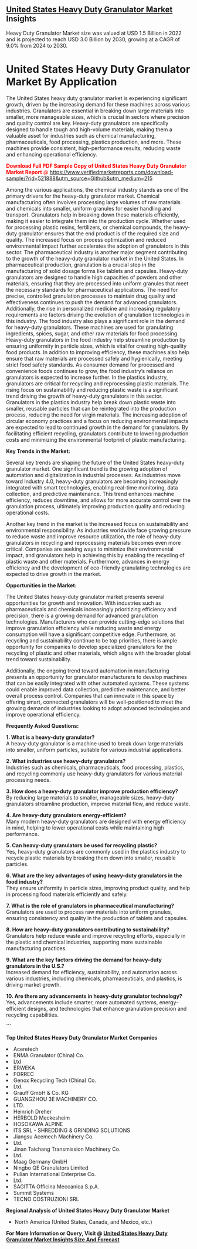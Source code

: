 <h2><a href="https://www.verifiedmarketreports.com/download-sample/?rid=521888&amp;utm_source=Github&amp;utm_medium=215" target="_blank">United States Heavy Duty Granulator Market</a> Insights</h2><p>Heavy Duty Granulator Market size was valued at USD 1.5 Billion in 2022 and is projected to reach USD 3.0 Billion by 2030, growing at a CAGR of 9.0% from 2024 to 2030.</p><p> <h1>United States Heavy Duty Granulator Market By Application</h1> <p>The United States heavy duty granulator market is experiencing significant growth, driven by the increasing demand for these machines across various industries. Granulators are essential in breaking down large materials into smaller, more manageable sizes, which is crucial in sectors where precision and quality control are key. Heavy-duty granulators are specifically designed to handle tough and high-volume materials, making them a valuable asset for industries such as chemical manufacturing, pharmaceuticals, food processing, plastics production, and more. These machines provide consistent, high-performance results, reducing waste and enhancing operational efficiency. <p><span class=""><span style="color: #ff0000;"><strong>Download Full PDF Sample Copy of United States Heavy Duty Granulator Market Report</strong> @ </span><a href="https://www.verifiedmarketreports.com/download-sample/?rid=521888&amp;utm_source=Github&amp;utm_medium=215" target="_blank">https://www.verifiedmarketreports.com/download-sample/?rid=521888&amp;utm_source=Github&amp;utm_medium=215</a></span></p> Among the various applications, the chemical industry stands as one of the primary drivers for the heavy-duty granulator market. Chemical manufacturing often involves processing large volumes of raw materials and chemicals into smaller, uniform granules for easier handling and transport. Granulators help in breaking down these materials efficiently, making it easier to integrate them into the production cycle. Whether used for processing plastic resins, fertilizers, or chemical compounds, the heavy-duty granulator ensures that the end product is of the required size and quality. The increased focus on process optimization and reduced environmental impact further accelerates the adoption of granulators in this sector. The pharmaceutical industry is another major segment contributing to the growth of the heavy-duty granulator market in the United States. In pharmaceutical production, granulation is a crucial step in the manufacturing of solid dosage forms like tablets and capsules. Heavy-duty granulators are designed to handle high capacities of powders and other materials, ensuring that they are processed into uniform granules that meet the necessary standards for pharmaceutical applications. The need for precise, controlled granulation processes to maintain drug quality and effectiveness continues to push the demand for advanced granulators. Additionally, the rise in personalized medicine and increasing regulatory requirements are factors driving the evolution of granulation technologies in this industry. The food industry also plays a significant role in the demand for heavy-duty granulators. These machines are used for granulating ingredients, spices, sugar, and other raw materials for food processing. Heavy-duty granulators in the food industry help streamline production by ensuring uniformity in particle sizes, which is vital for creating high-quality food products. In addition to improving efficiency, these machines also help ensure that raw materials are processed safely and hygienically, meeting strict food safety standards. As consumer demand for processed and convenience foods continues to grow, the food industry’s reliance on granulators is expected to increase further. In the plastics industry, granulators are critical for recycling and reprocessing plastic materials. The rising focus on sustainability and reducing plastic waste is a significant trend driving the growth of heavy-duty granulators in this sector. Granulators in the plastics industry help break down plastic waste into smaller, reusable particles that can be reintegrated into the production process, reducing the need for virgin materials. The increasing adoption of circular economy practices and a focus on reducing environmental impacts are expected to lead to continued growth in the demand for granulators. By facilitating efficient recycling, granulators contribute to lowering production costs and minimizing the environmental footprint of plastic manufacturing. <p><b>Key Trends in the Market:</b></p> <p>Several key trends are shaping the future of the United States heavy-duty granulator market. One significant trend is the growing adoption of automation and digitalization in industrial processes. As industries move toward Industry 4.0, heavy-duty granulators are becoming increasingly integrated with smart technologies, enabling real-time monitoring, data collection, and predictive maintenance. This trend enhances machine efficiency, reduces downtime, and allows for more accurate control over the granulation process, ultimately improving production quality and reducing operational costs.</p> <p>Another key trend in the market is the increased focus on sustainability and environmental responsibility. As industries worldwide face growing pressure to reduce waste and improve resource utilization, the role of heavy-duty granulators in recycling and reprocessing materials becomes even more critical. Companies are seeking ways to minimize their environmental impact, and granulators help in achieving this by enabling the recycling of plastic waste and other materials. Furthermore, advances in energy efficiency and the development of eco-friendly granulating technologies are expected to drive growth in the market.</p> <p><b>Opportunities in the Market:</b></p> <p>The United States heavy-duty granulator market presents several opportunities for growth and innovation. With industries such as pharmaceuticals and chemicals increasingly prioritizing efficiency and precision, there is a growing demand for advanced granulation technologies. Manufacturers who can provide cutting-edge solutions that improve granulation efficiency while reducing waste and energy consumption will have a significant competitive edge. Furthermore, as recycling and sustainability continue to be top priorities, there is ample opportunity for companies to develop specialized granulators for the recycling of plastic and other materials, which aligns with the broader global trend toward sustainability.</p> <p>Additionally, the ongoing trend toward automation in manufacturing presents an opportunity for granulator manufacturers to develop machines that can be easily integrated with other automated systems. These systems could enable improved data collection, predictive maintenance, and better overall process control. Companies that can innovate in this space by offering smart, connected granulators will be well-positioned to meet the growing demands of industries looking to adopt advanced technologies and improve operational efficiency.</p> <p><b>Frequently Asked Questions:</b></p> <p><b>1. What is a heavy-duty granulator?</b><br> A heavy-duty granulator is a machine used to break down large materials into smaller, uniform particles, suitable for various industrial applications.</p> <p><b>2. What industries use heavy-duty granulators?</b><br> Industries such as chemicals, pharmaceuticals, food processing, plastics, and recycling commonly use heavy-duty granulators for various material processing needs.</p> <p><b>3. How does a heavy-duty granulator improve production efficiency?</b><br> By reducing large materials to smaller, manageable sizes, heavy-duty granulators streamline production, improve material flow, and reduce waste.</p> <p><b>4. Are heavy-duty granulators energy-efficient?</b><br> Many modern heavy-duty granulators are designed with energy efficiency in mind, helping to lower operational costs while maintaining high performance.</p> <p><b>5. Can heavy-duty granulators be used for recycling plastic?</b><br> Yes, heavy-duty granulators are commonly used in the plastics industry to recycle plastic materials by breaking them down into smaller, reusable particles.</p> <p><b>6. What are the key advantages of using heavy-duty granulators in the food industry?</b><br> They ensure uniformity in particle sizes, improving product quality, and help in processing food materials efficiently and safely.</p> <p><b>7. What is the role of granulators in pharmaceutical manufacturing?</b><br> Granulators are used to process raw materials into uniform granules, ensuring consistency and quality in the production of tablets and capsules.</p> <p><b>8. How are heavy-duty granulators contributing to sustainability?</b><br> Granulators help reduce waste and improve recycling efforts, especially in the plastic and chemical industries, supporting more sustainable manufacturing practices.</p> <p><b>9. What are the key factors driving the demand for heavy-duty granulators in the U.S.?</b><br> Increased demand for efficiency, sustainability, and automation across various industries, including chemicals, pharmaceuticals, and plastics, is driving market growth.</p> <p><b>10. Are there any advancements in heavy-duty granulator technology?</b><br> Yes, advancements include smarter, more automated systems, energy-efficient designs, and technologies that enhance granulation precision and recycling capabilities.</p> ```</p><p><strong>Top United States Heavy Duty Granulator Market Companies</strong></p><div data-test-id=""><p><li>Aceretech</li><li> ENMA Granulator (China) Co.</li><li>Ltd</li><li> ERWEKA</li><li> FORREC</li><li> Genox Recycling Tech (China) Co.</li><li> Ltd.</li><li> Grauff GmbH & Co. KG</li><li> GUANGZHOU 3E MACHINERY CO.</li><li> LTD.</li><li> Heinrich Dreher</li><li> HERBOLD Meckesheim</li><li> HOSOKAWA ALPINE</li><li> ITS SRL - SHREDDING & GRINDING SOLUTIONS</li><li> Jiangsu Acemech Machinery Co.</li><li> Ltd.</li><li> Jinan Taichang Transmission Machinery Co.</li><li> Ltd.</li><li> Maag Germany GmbH</li><li> Ningbo QE Granulators Limited</li><li> Pulian International Enterprise Co.</li><li> Ltd.</li><li> SAGITTA Officina Meccanica S.p.A.</li><li> Summit Systems</li><li> TECNO COSTRUZIONI SRL</li></p><div><strong>Regional Analysis of&nbsp;United States Heavy Duty Granulator Market</strong></div><ul><li dir="ltr"><p dir="ltr">North America&nbsp;(United States, Canada, and Mexico, etc.)</p></li></ul><p><strong>For More Information or Query, Visit @&nbsp;</strong><strong><a href="https://www.verifiedmarketreports.com/product/heavy-duty-granulator-market/?utm_source=Github&amp;utm_medium=215" target="_blank">United States Heavy Duty Granulator Market Insights Size And Forecast</a></strong></p></div>
